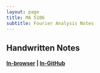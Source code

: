 ```yaml
---
layout: page
title: MA 5106
subtitle: Fourier Analysis Notes
---
```


## Handwritten Notes
#### [In-browser](/math/ma-5106/hand-notes.pdf) | [In-GitHub](https://github.com/aryamanmaithani/math/blob/master/ma-5106/hand-notes.pdf)